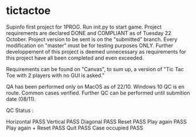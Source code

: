 # tictactoe

Supinfo first project for 1PROG.
Run init.py to start game.
Project requirements are declared DONE and COMPLIANT as of Tuesday 22 October.
Project version to be sent is on the "submitted" branch. Every modification on "master" must be for testing purposes ONLY.
Further developpement of this project is deemed unnecessary as requirements for this project have all been completed and even exceeded.

Requirements can be found on "Canvas", to sum up, a version of "Tic Tac Toe with 2 players with no GUI is asked."


QA has been performed only on MacOS as of 22/10. Windows 10 QC is en route.
Common cases verified.
Further QC can be performed until submition date (08/11).

QC Status :

Horizontal PASS
Vertical PASS
Diagonal PASS
Reset PASS
Play again PASS
Play again + Reset PASS
Quit PASS
Case occupied PASS

